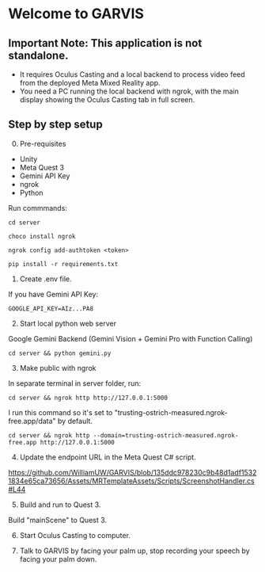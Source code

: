 # Welcome to GARVIS

## Important Note: This application is not standalone.

- It requires Oculus Casting and a local backend to process video feed from the deployed Meta Mixed Reality app.
- You need a PC running the local backend with ngrok, with the main display showing the Oculus Casting tab in full screen.

## Step by step setup

0. Pre-requisites

- Unity
- Meta Quest 3
- Gemini API Key
- ngrok
- Python

Run commmands:

```
cd server

choco install ngrok

ngrok config add-authtoken <token>

pip install -r requirements.txt
```

1. Create .env file.

If you have Gemini API Key:

```
GOOGLE_API_KEY=AIz...PA8
```


2. Start local python web server

Google Gemini Backend (Gemini Vision + Gemini Pro with Function Calling)

```
cd server && python gemini.py
```

3. Make public with ngrok

In separate terminal in server folder, run:

```
cd server && ngrok http http://127.0.0.1:5000
```

I run this command so it's set to "trusting-ostrich-measured.ngrok-free.app/data" by default.

```
cd server && ngrok http --domain=trusting-ostrich-measured.ngrok-free.app http://127.0.0.1:5000
```

4. Update the endpoint URL in the Meta Quest C# script.

https://github.com/WilliamUW/GARVIS/blob/135ddc978230c9b48d1adf15321834e65ca73656/Assets/MRTemplateAssets/Scripts/ScreenshotHandler.cs#L44


5. Build and run to Quest 3.

Build "mainScene" to Quest 3.

6. Start Oculus Casting to computer.

7. Talk to GARVIS by facing your palm up, stop recording your speech by facing your palm down.
